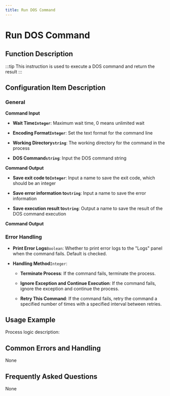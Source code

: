 ```yaml
---
title: Run DOS Command
---
```


# Run DOS Command

## Function Description

:::tip 
This instruction is used to execute a DOS command and return the result
:::

## Configuration Item Description

### General

**Command Input**

- **Wait Time`Integer`**: Maximum wait time, 0 means unlimited wait

- **Encoding Format`Integer`**: Set the text format for the command line

- **Working Directory`string`**: The working directory for the command in the process

- **DOS Command`string`**: Input the DOS command string


**Command Output**

- **Save exit code to`Integer`**: Input a name to save the exit code, which should be an integer

- **Save error information to`string`**: Input a name to save the error information

- **Save execution result to`string`**: Output a name to save the result of the DOS command execution


**Command Output**

### Error Handling

- **Print Error Logs**`Boolean`: Whether to print error logs to the "Logs" panel when the command fails. Default is checked. 

- **Handling Method**`Integer`:

    - **Terminate Process**: If the command fails, terminate the process.

    - **Ignore Exception and Continue Execution**: If the command fails, ignore the exception and continue the process.

    - **Retry This Command**: If the command fails, retry the command a specified number of times with a specified interval between retries.

## Usage Example

Process logic description:

## Common Errors and Handling

None

## Frequently Asked Questions

None

